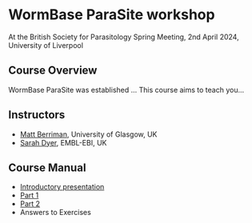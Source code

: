 # WormBase ParaSite workshop
At the British Society for Parasitology Spring Meeting, 2nd April 2024, University of Liverpool

## Course Overview
WormBase ParaSite was established ...
This course aims to teach you...

## Instructors
- [Matt Berriman](https://www.gla.ac.uk/research/az/wcip/research/researchleaders/berrimangroup/), University of Glasgow, UK
- [Sarah Dyer](https://www.ebi.ac.uk/people/person/Sarah-Dyer/), EMBL-EBI, UK
  
## Course Manual
- [Introductory presentation](presentations/Module_1_WBP_1/Module_1_WBP_1.pptx)
- [Part 1](manuals/part1/part1.md)
- [Part 2](manuals/part2/part2.md)
- Answers to Exercises
